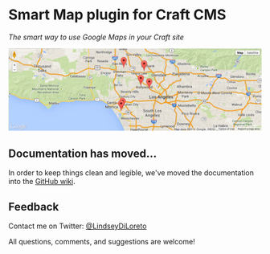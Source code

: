 # Smart Map plugin for Craft CMS

_The smart way to use Google Maps in your Craft site_

![](smartmap/resources/images/map-example.png)

## Documentation has moved...

In order to keep things clean and legible, we've moved the documentation into the [GitHub wiki](https://github.com/lindseydiloreto/craft-smartmap/wiki).

## Feedback

Contact me on Twitter: [@LindseyDiLoreto](https://twitter.com/LindseyDiLoreto)

All questions, comments, and suggestions are welcome!